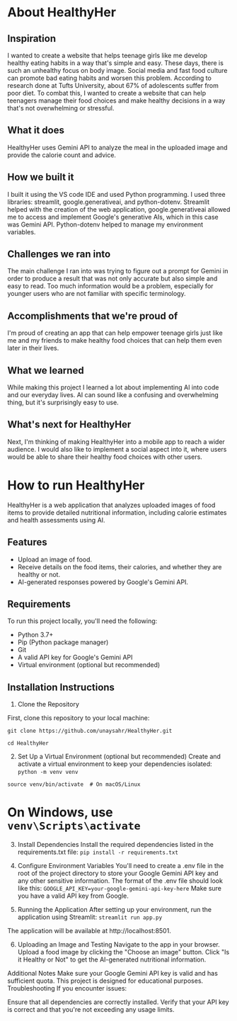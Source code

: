 # About HealthyHer

## Inspiration
I wanted to create a website that helps teenage girls like me develop healthy eating habits in a way that's simple and easy. These days, there is such an unhealthy focus on body image. Social media and fast food culture can promote bad eating habits and worsen this problem. According to research done at Tufts University, about 67% of adolescents suffer from poor diet. To combat this, I wanted to create a website that can help teenagers manage their food choices and make healthy decisions in a way that's not overwhelming or stressful.

## What it does
HealthyHer uses Gemini API to analyze the meal in the uploaded image and provide the calorie count and advice.

## How we built it
I built it using the VS code IDE and used Python programming. I used three libraries: streamlit, google.generativeai, and python-dotenv. Streamlit helped with the creation of the web application, google.generativeai allowed  me to access and implement Google's generative AIs, which in this case was Gemini API. Python-dotenv helped to manage my environment variables.

## Challenges we ran into
The main challenge I ran into was trying to figure out a prompt for Gemini in order to produce a result that was not only accurate but also simple and easy to read. Too much information would be a problem, especially for younger users who are not familiar with specific terminology.

## Accomplishments that we're proud of
I'm proud of creating an app that can help empower teenage girls just like me and my friends to make healthy food choices that can help them even later in their lives. 

## What we learned
While making this project I learned a lot about implementing AI into code and our everyday lives. AI can sound like a confusing and overwhelming thing, but it's surprisingly easy to use.

## What's next for HealthyHer
Next, I'm thinking of making HealthyHer into a mobile app to reach a wider audience. I would also like to implement a social aspect into it, where users would be able to share their healthy food choices with other users. 


# How to run HealthyHer

HealthyHer is a web application that analyzes uploaded images of food items to provide detailed nutritional information, including calorie estimates and health assessments using AI.

## Features
- Upload an image of food.
- Receive details on the food items, their calories, and whether they are healthy or not.
- AI-generated responses powered by Google's Gemini API.

## Requirements
To run this project locally, you'll need the following:

- Python 3.7+
- Pip (Python package manager)
- Git
- A valid API key for Google's Gemini API
- Virtual environment (optional but recommended)

## Installation Instructions

1. Clone the Repository

First, clone this repository to your local machine:

```git clone https://github.com/unaysahr/HealthyHer.git```

```cd HealthyHer```

2. Set Up a Virtual Environment (optional but recommended)
Create and activate a virtual environment to keep your dependencies isolated:
```python -m venv venv```

```source venv/bin/activate  # On macOS/Linux```
# On Windows, use `venv\Scripts\activate`

3. Install Dependencies
Install the required dependencies listed in the requirements.txt file:
```pip install -r requirements.txt```

4. Configure Environment Variables
You'll need to create a .env file in the root of the project directory to store your Google Gemini API key and any other sensitive information. The format of the .env file should look like this:
```GOOGLE_API_KEY=your-google-gemini-api-key-here```
Make sure you have a valid API key from Google.

5. Running the Application
After setting up your environment, run the application using Streamlit:
```streamlit run app.py```

The application will be available at http://localhost:8501.

6. Uploading an Image and Testing
Navigate to the app in your browser.
Upload a food image by clicking the "Choose an image" button.
Click "Is it Healthy or Not" to get the AI-generated nutritional information.

Additional Notes
Make sure your Google Gemini API key is valid and has sufficient quota.
This project is designed for educational purposes.
Troubleshooting
If you encounter issues:

Ensure that all dependencies are correctly installed.
Verify that your API key is correct and that you're not exceeding any usage limits.


